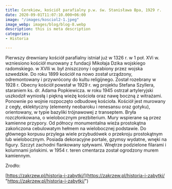 ```yaml
---
title: Cerekiew, kościół parafialny p.w. św. Stanisława Bpa, 1929 r.
date: 2020-09-01T11:07:10.000+06:00
image: "/images/kosciol2-1.jpeg"
image_webp: images/blog/blog-8.webp
description: this is meta description
categories:
- Historia

---
```

Pierwszy drewniany kościół parafialny istniał już w 1326 r. w 1 poł. XVi w. wzniesiono kościół murowany z fundacji Mikołaja Dzika wojskiego radomskiego. w XVIIi w. był zniszczony i ograbiony przez wojska szwedzkie. Do roku 1899 kościół na nowo został urządzony, odremontowany i przywrócony do kultu religijnego. Został rozebrany w 1928 r. Obecny kościół powstał w 1929 r. wg projektu Stefana Szyllera, staraniem ks. dr. Adama Popkiewicza. w roku 1945 ostrzał artyleryjski uszkodził wyniosłą i piękną wieżę kościoła oraz nawę boczną z witrażami. Ponownie po wojnie rozpoczęto odbudowę kościoła. Kościół jest murowany z cegły, eklektyczny (elementy neobaroku i renesansu oraz gotyku), orientowany, w typie bazyliki trójnawowej z transeptem. Bryła rozczłonkowana, o wielobocznym prezbiterium. Mury wspierane są przez kamienne przypory. Od północy monumentalna wieża prostokątna zakończona cebulowatym hełmem na wielobocznej podstawie. Do głównego korpusu przylega wiele przybudówek o przekroju prostokątnym lub wielobocznym. Posiada dekoracyjne portale, gzymsy wydatne, wnęki na figury. Szczyt zachodni flankowany spływami. Wnętrze podzielone filarami i kolumnami jońskimi. w 1954 r. teren cmentarza został ogrodzony murem kamiennym.

Zrodło:

[https://zakrzew.pl/historia-i-zabytki/](https://zakrzew.pl/historia-i-zabytki/ "https://zakrzew.pl/historia-i-zabytki/")